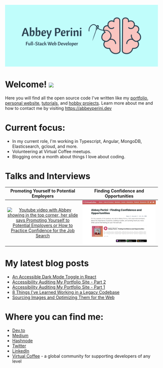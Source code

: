 ![Logo Banner](logobanner.png)

# Welcome! <img src="https://media.giphy.com/media/hvRJCLFzcasrR4ia7z/giphy.gif" width="25px">
Here you will find all the open source code I've written like my [portfolio](https://github.com/abbeyperini/Portfolio2.0), [personal website](https://github.com/abbeyperini/abbeyperini.github.io), [tutorials](https://github.com/abbeyperini/ReactReload), and [hobby projects](https://github.com/abbeyperini/Knitworthy). Learn more about me and how to contact me by visiting https://abbeyperini.dev

# Current focus:
* In my current role, I'm working in Typescript, Angular, MongoDB, Elasticsearch, gcloud, and more.
* Volunteering at Virtual Coffee meetups.
* Blogging once a month about things I love about coding.

# Talks and Interviews

| Promoting Yourself to Potential Employers | Finding Confidence and Opportunities |
| :--: | :--: |
| [![Youtube video with Abbey showing in the top corner, her slide says Promoting Yourself to Potential Employers or How to Practice Confidence for the Job Search](./assets/L&LThumbnail.png)](https://www.youtube.com/watch?v=NVaZu8--4p0&list=PLh9uT23TA65idCyc_orC85RefgY_-fKsG&index=17) | [![screenshot of this podcast episode's page on virtualcoffee.io](./assets/podcastInterview.png)](https://virtualcoffee.io/podcast/0302-abbey-perini/) |


# My latest blog posts 
<!-- MEDIUM-STORY-LIST:START -->
- [An Accessible Dark Mode Toggle in React](https://dev.to/abbeyperini/an-accessible-dark-mode-toggle-in-react-aop)
- [Accessibility Auditing My Portfolio Site - Part 2](https://dev.to/abbeyperini/accessibility-auditing-my-portfolio-site-part-2-36p1)
- [Accessibility Auditing My Portfolio Site - Part 1](https://dev.to/abbeyperini/accessibility-auditing-my-portfolio-site-part-1-2k8k)
- [8 Things I've Learned Working in a Legacy Codebase](https://dev.to/abbeyperini/8-things-i-ve-learned-working-in-a-legacy-codebase-4h6c)
- [Sourcing Images and Optimizing Them for the Web](https://dev.to/abbeyperini/sourcing-images-and-optimizing-them-for-the-web-1j5b)
<!-- MEDIUM-STORY-LIST:END -->

# Where you can find me:
* [Dev.to](https://dev.to/abbeyperini)
* [Medium](https://medium.com/@abbeyperini)
* [Hashnode](https://abbeyperini.hashnode.dev/)
* [Twitter](https://twitter.com/AbbeyPerini)
* [LinkedIn](https://www.linkedin.com/in/abigail-perini/)
* [Virtual Coffee](https://virtualcoffee.io/) - a global community for supporting developers of any level
